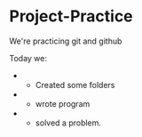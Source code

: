 # Project-Practice
We're practicing git and github


Today we:
- - Created some folders
- - wrote program
- - solved a problem.
